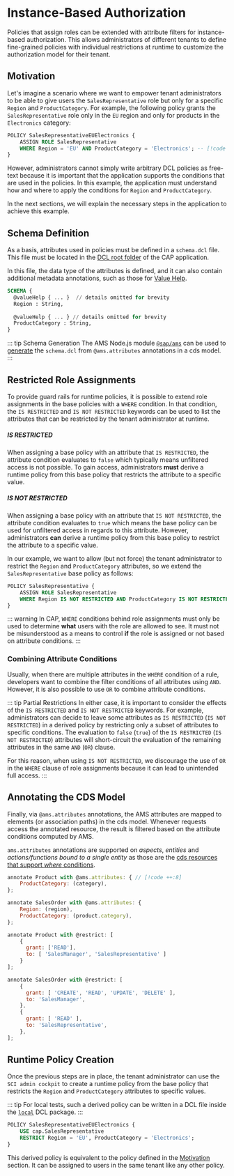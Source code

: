 # Instance-Based Authorization

Policies that assign roles can be extended with attribute filters for instance-based authorization. This allows administrators of different tenants to define fine-grained policies with individual restrictions at runtime to customize the authorization model for their tenant.

## Motivation

Let's imagine a scenario where we want to empower tenant administrators to be able to give users the `SalesRepresentative` role but only for a specific `Region` and `ProductCategory`.
For example, the following policy grants the `SalesRepresentative` role only in the `EU` region and only for products in the `Electronics` category:

```SQL
POLICY SalesRepresentativeEUElectronics {
    ASSIGN ROLE SalesRepresentative 
    WHERE Region = 'EU' AND ProductCategory = 'Electronics'; -- [!code ++]
}
```

However, administrators cannot simply write arbitrary DCL policies as free-text because it is important that the application supports the conditions that are used in the policies. In this example, the application must understand how and where to apply the conditions for `Region` and `ProductCategory`.

In the next sections, we will explain the necessary steps in the application to achieve this example.

## Schema Definition

As a basis, attributes used in policies must be defined in a `schema.dcl` file. This file must be located in the [DCL root folder](/CAP/Basics#dcl-root-folder) of the CAP application.

In this file, the data type of the attributes is defined, and it can also contain additional metadata annotations, such as those for [Value Help](/concepts/ValueHelp).

```sql
SCHEMA {
  @valueHelp { ... }  // details omitted for brevity
  Region : String,
  
  @valueHelp { ... } // details omitted for brevity
  ProductCategory : String,
}
```

::: tip Schema Generation
The AMS Node.js module [`@sap/ams`](https://www.npmjs.com/package/@sap/ams) can be used to [generate](/CAP/cds-Plugin#base-policy-generation) the `schema.dcl` from `@ams.attributes` annotations in a cds model.
:::


## Restricted Role Assignments

To provide guard rails for runtime policies, it is possible to extend role assignments in the base policies with a `WHERE` condition. In that condition, the `IS RESTRICTED` and `IS NOT RESTRICTED` keywords can be used to list the attributes that can be restricted by the tenant administrator at runtime.

##### IS RESTRICTED
When assigning a base policy with an attribute that `IS RESTRICTED`, the attribute condition evaluates to `false` which typically means unfiltered access is not possible. To gain access, administrators **must** derive a runtime policy from this base policy that restricts the attribute to a specific value.

##### IS NOT RESTRICTED
When assigning a base policy with an attribute that `IS NOT RESTRICTED`, the attribute condition evaluates to `true` which means the base policy can be used for unfiltered access in regards to this attribute. However, administrators **can** derive a runtime policy from this base policy to restrict the attribute to a specific value.

In our example, we want to allow (but not force) the tenant administrator to restrict the `Region` and `ProductCategory` attributes, so we extend the `SalesRepresentative` base policy as follows:

```SQL
POLICY SalesRepresentative {
    ASSIGN ROLE SalesRepresentative
    WHERE Region IS NOT RESTRICTED AND ProductCategory IS NOT RESTRICTED; -- [!code ++]
}
```

::: warning
In CAP, `WHERE` conditions behind role assignments must only be used to determine **what** users with the role are allowed to see. It must not be misunderstood as a means to control **if** the role is assigned or not based on attribute conditions.
:::

### Combining Attribute Conditions
Usually, when there are multiple attributes in the `WHERE` condition of a rule, developers want to combine the filter conditions of all attributes using `AND`. However, it is also possible to use `OR` to combine attribute conditions.

::: tip Partial Restrictions
In either case, it is important to consider the effects of the `IS RESTRICTED` and `IS NOT RESTRICTED` keywords. For example, administrators can decide to leave some attributes as `IS RESTRICTED` (`IS NOT RESTRICTED`) in a derived policy by restricting only a subset of attributes to specific conditions. The evaluation to `false` (`true`) of the `IS RESTRICTED` (`IS NOT RESTRICTED`) attributes will short-circuit the evaluation of the remaining attributes in the same `AND` (`OR`) clause.

For this reason, when using `IS NOT RESTRICTED`, we discourage the use of `OR` in the `WHERE` clause of role assignments because it can lead to unintended full access.
:::

## Annotating the CDS Model

Finally, via `@ams.attributes` annotations, the AMS attributes are mapped to elements (or association paths) in the cds model. Whenever requests access the annotated resource, the result is filtered based on the attribute conditions computed by AMS.

`ams.attributes` annotations are supported on *aspects*, *entities* and *actions/functions bound to a single entity* as those are the [cds resources that support *where* conditions](https://cap.cloud.sap/docs/guides/security/authorization#supported-combinations-with-cds-resources).

```js
annotate Product with @ams.attributes: { // [!code ++:8]
    ProductCategory: (category),
};

annotate SalesOrder with @ams.attributes: {
    Region: (region),
    ProductCategory: (product.category),
};

annotate Product with @restrict: [
    {
      grant: ['READ'],
      to: [ 'SalesManager', 'SalesRepresentative' ]
    }
];

annotate SalesOrder with @restrict: [
    {
      grant: [ 'CREATE', 'READ', 'UPDATE', 'DELETE' ],
      to: 'SalesManager',
    },
    {
      grant: [ 'READ' ],
      to: 'SalesRepresentative',
    },
];
```

## Runtime Policy Creation

Once the previous steps are in place, the tenant administrator can use the `SCI admin cockpit` to create a runtime policy from the base policy that restricts the `Region` and `ProductCategory` attributes to specific values.

::: tip
For local tests, such a derived policy can be written in a DCL file inside the [`local`](/concepts/Testing#test-policies) DCL package.
:::

```SQL
POLICY SalesRepresentativeEUElectronics {
    USE cap.SalesRepresentative
    RESTRICT Region = 'EU', ProductCategory = 'Electronics';
}
```

This derived policy is equivalent to the policy defined in the [Motivation](#motivation) section. It can be assigned to users in the same tenant like any other policy.